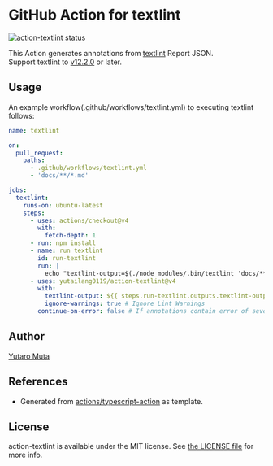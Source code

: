 # GitHub Action for textlint

<a href="https://github.com/yutailang0119/action-textlint/actions"><img alt="action-textlint status" src="https://github.com/yutailang0119/action-textlint/workflows/build-test/badge.svg"></a>

This Action generates annotations from [textlint](https://textlint.github.io)
Report JSON.  
Support textlint to
[v12.2.0](https://github.com/textlint/textlint/releases/tag/v12.2.0) or later.

## Usage

An example workflow(.github/workflows/textlint.yml) to executing textlint
follows:

```yml
name: textlint

on:
  pull_request:
    paths:
      - .github/workflows/textlint.yml
      - 'docs/**/*.md'

jobs:
  textlint:
    runs-on: ubuntu-latest
    steps:
      - uses: actions/checkout@v4
        with:
          fetch-depth: 1
      - run: npm install
      - name: run textlint
        id: run-textlint
        run: |
          echo "textlint-output=$(./node_modules/.bin/textlint 'docs/**/*.md' -f json || true)" >> "$GITHUB_OUTPUT"
      - uses: yutailang0119/action-textlint@v4
        with:
          textlint-output: ${{ steps.run-textlint.outputs.textlint-output }}
          ignore-warnings: true # Ignore Lint Warnings
        continue-on-error: false # If annotations contain error of severity, action-textlint exit 1.
```

## Author

[Yutaro Muta](https://github.com/yutailang0119)

## References

- Generated from
  [actions/typescript-action](https://github.com/actions/typescript-action) as
  template.

## License

action-textlint is available under the MIT license. See
[the LICENSE file](./LICENSE) for more info.
